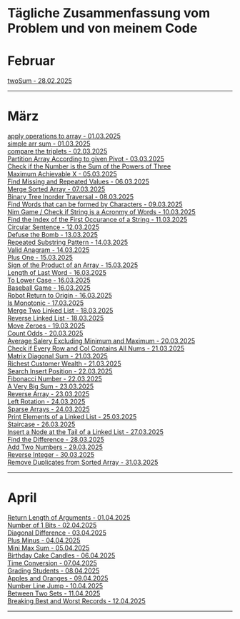 # Tägliche Zusammenfassung vom Problem und von meinem Code

# Februar

[twoSum - 28.02.2025](feb/28.02.2025/README.md)<hr/>

# März

[apply operations to array - 01.03.2025](mar/01.03.2025/README.md) <br/>
[simple arr sum - 01.03.2025](mar/01.03.2025/README.md) <br/>
[compare the triplets - 02.03.2025](mar/02.03.2025/README.md)<br/>
[Partition Array According to given Pivot - 03.03.2025](mar/03.03.2025/README.md)<br/>
[Check if the Number is the Sum of the Powers of Three](mar/04.03.2025/README.md)<br/>
[Maximum Achievable X - 05.03.2025](mar/05.03.2025/README.md)<br/>
[Find Missing and Repeated Values - 06.03.2025](mar/06.03.2025/README.md)<br/>
[Merge Sorted Array - 07.03.2025](mar/07.03.2025/README.md)<br/>
[Binary Tree Inorder Traversal - 08.03.2025](mar/08.03.2025/README.md)<br/>
[Find Words that can be formed by Characters - 09.03.2025](mar/09.03.2025/README.md)<br/>
[Nim Game / Check if String is a Acronmy of Words - 10.03.2025](mar/10.03.2025/README.md)<br/>
[Find the Index of the First Occurance of a String - 11.03.2025](mar/11.03.2025/README.md)<br/>
[Circular Sentence - 12.03.2025](mar/12.03.2025/README.md)<br/>
[Defuse the Bomb - 13.03.2025](mar/13.03.2025/README.md)<br/>
[Repeated Substring Pattern - 14.03.2025](mar/14.03.2025/README.md)<br/>
[Valid Anagram - 14.03.2025](mar/14.03.2025/README.md)<br/>
[Plus One - 15.03.2025](mar/15.03.2025/README.md)<br/>
[Sign of the Product of an Array - 15.03.2025](mar/15.03.2025/README.md)<br/>
[Length of Last Word - 16.03.2025](mar/16.03.2025/README.md)<br/>
[To Lower Case - 16.03.2025](mar/16.03.2025/README.md)<br/>
[Baseball Game - 16.03.2025](mar/16.03.2025/README.md)<br/>
[Robot Return to Origin - 16.03.2025](mar/16.03.2025/README.md)<br/>
[Is Monotonic - 17.03.2025](mar/17.03.2025/README.md)<br/>
[Merge Two Linked List - 18.03.2025](mar/18.03.2025/README.md)<br/>
[Reverse Linked List - 18.03.2025](mar/18.03.2025/README.md)<br/>
[Move Zeroes - 19.03.2025](mar/19.03.2025/README.md)<br/>
[Count Odds - 20.03.2025](mar/20.03.2025/README.md)<br/>
[Average Salery Excluding Minimum and Maximum - 20.03.2025](mar/20.03.2025/README.md)<br/>
[Check if Every Row and Col Contains All Nums - 21.03.2025](mar/21.03.2025/README.md)<br/>
[Matrix Diagonal Sum - 21.03.2025](mar/21.03.2025/README.md)<br/>
[Richest Customer Wealth - 21.03.2025](mar/21.03.2025/README.md)<br/>
[Search Insert Position - 22.03.2025](mar/22.02.2025/README.md)<br/>
[Fibonacci Number - 22.03.2025](mar/22.03.2025/README.md)<br/>
[A Very Big Sum - 23.03.2025](mar/23.03.2025/README.md)<br/>
[Reverse Array - 23.03.2025](mar/23.03.2025/README.md)<br/>
[Left Rotation - 24.03.2025](mar/24.03.2025/README.md)<br/>
[Sparse Arrays - 24.03.2025](mar/24.03.2025/README.md)<br/>
[Print Elements of a Linked List - 25.03.2025](mar/25.03.2025/README.md)<br/>
[Staircase - 26.03.2025](mar/26.03.2025/README.md)<br/>
[Insert a Node at the Tail of a Linked List - 27.03.2025](mar/27.03.2025/README.md)<br/>
[Find the Difference - 28.03.2025](mar/28.03.2025/README.md)<br/>
[Add Two Numbers - 29.03.2025](mar/29.03.2025/README.md)<br/>
[Reverse Integer - 30.03.2025](mar/30.03.2025/README.md)<br/>
[Remove Duplicates from Sorted Array - 31.03.2025](mar/31.03.2025/README.md)<hr/>

# April
[Return Length of Arguments - 01.04.2025](april/01.04.2025/README.md)<br/>
[Number of 1 Bits - 02.04.2025](april/02.04.2025/README.md)<br/>
[Diagonal Difference - 03.04.2025](april/03.04.2025/README.md)<br/>
[Plus Minus - 04.04.2025](april/04.04.2025/README.md)<br/>
[Mini Max Sum - 05.04.2025](april/05.04.2025/README.md)<br/>
[Birthday Cake Candles - 06.04.2025](april/06.04.2025/README.md)<br/>
[Time Conversion - 07.04.2025](april/07.04.2025/README.md)<br/>
[Grading Students - 08.04.2025](april/08.04.2025/README.md)<br/>
[Apples and Oranges - 09.04.2025](april/09.04.2025/README.md)<br/>
[Number Line Jump - 10.04.2025](april/10.04.2025/README.md)<br/>
[Between Two Sets - 11.04.2025](april/11.04.2025/README.md)<br/>
[Breaking Best and Worst Records - 12.04.2025](april/12.04.2025/README.md)<br/>

<hr/>
